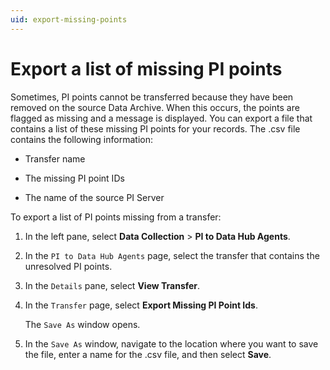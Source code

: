 ```yaml
---
uid: export-missing-points
---
```


# Export a list of missing PI points

Sometimes, PI points cannot be transferred because they have been removed on the source Data Archive. When this occurs, the points are flagged as missing and a message is displayed. You can export a file that contains a list of these missing PI points for your records. The .csv file contains the following information:

- Transfer name

- The missing PI point IDs

- The name of the source PI Server

To export a list of PI points missing from a transfer:

1. In the left pane, select **Data Collection** > **PI to Data Hub Agents**.

1. In the `PI to Data Hub Agents` page, select the transfer that contains the unresolved PI points.
 
1. In the `Details` pane, select **View Transfer**.

1. In the `Transfer` page, select **Export Missing PI Point Ids**.

   The `Save As` window opens.

1. In the `Save As` window, navigate to the location where you want to save the file, enter a name for the .csv file, and then select **Save**.
